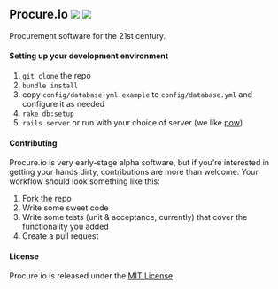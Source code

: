 Procure.io [![](https://travis-ci.org/adamjacobbecker/procure-io.png?branch=master)](https://travis-ci.org/adamjacobbecker/procure-io) [![](https://codeclimate.com/github/adamjacobbecker/procure-io.png)](https://codeclimate.com/github/adamjacobbecker/procure-io)
--------

Procurement software for the 21st century.

#### Setting up your development environment
1. `git clone` the repo
2. `bundle install`
3. copy `config/database.yml.example` to `config/database.yml` and configure it as needed
4. `rake db:setup`
5. `rails server` or run with your choice of server (we like [pow](http://pow.cx/))

#### Contributing

Procure.io is very early-stage alpha software, but if you're interested in getting your hands dirty, contributions are more than welcome. Your workflow should look something like this:

1. Fork the repo
2. Write some sweet code
3. Write some tests (unit & acceptance, currently) that cover the functionality you added
4. Create a pull request

#### License
Procure.io is released under the [MIT License](http://opensource.org/licenses/MIT).